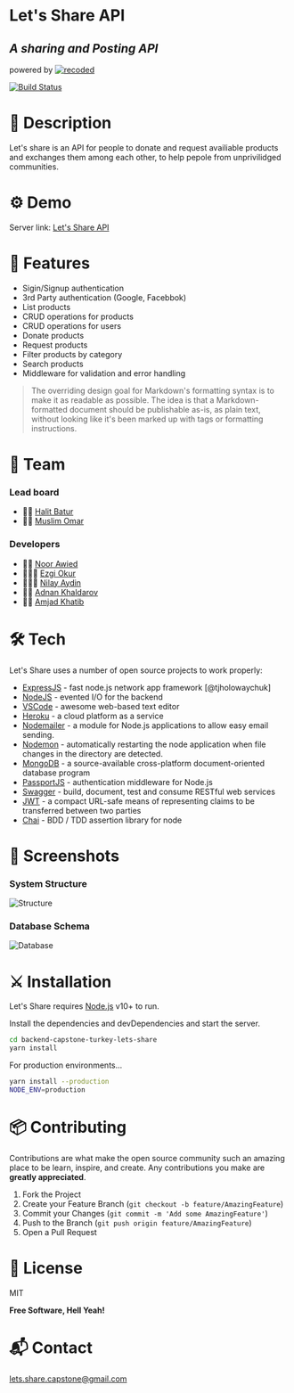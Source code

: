 # Let's Share API

## _A sharing and Posting API_

powered by [![recoded](https://www.re-coded.com/_next/image?url=%2FReCoded-Logo-Black.png.webp&w=384&q=75)](https://www.re-coded.com/)

[![Build Status](https://travis-ci.org/joemccann/dillinger.svg?branch=master)](https://travis-ci.org/joemccann/dillinger)

# 🔬 Description

Let's share is an API for people to donate and request availiable
products and exchanges them among each other, to help pepole from unprivilidged communities.

# ⚙️ Demo

Server link: [Let's Share API]

# 🧱 Features

- Sigin/Signup authentication
- 3rd Party authentication (Google, Facebbok)
- List products
- CRUD operations for products
- CRUD operations for users
- Donate products
- Request products
- Filter products by category
- Search products
- Middleware for validation and error handling

> The overriding design goal for Markdown's formatting syntax is to make it as readable
> as possible. The idea is that a Markdown-formatted document should be
> publishable as-is, as plain text, without looking like it's been marked up with tags
> or formatting instructions.

# 🦾 Team

### Lead board

- 🧔🏻 [Halit Batur]
- 🧔🏻 [Muslim Omar]

### Developers

- 👩🏻 [Noor Awied]
- 👩🏻‍🦱 [Ezgi Okur]
- 👩🏻‍🦱 [Nilay Aydin]
- 👨🏻 [Adnan Khaldarov]
- 🧔🏻 [Amjad Khatib]

# 🛠 Tech

Let's Share uses a number of open source projects to work properly:

- [ExpressJS] - fast node.js network app framework [@tjholowaychuk]
- [NodeJS] - evented I/O for the backend
- [VSCode] - awesome web-based text editor
- [Heroku] - a cloud platform as a service
- [Nodemailer] - a module for Node.js applications to allow easy email sending.
- [Nodemon] - automatically restarting the node application when file changes in the directory are detected.
- [MongoDB] - a source-available cross-platform document-oriented database program
- [PassportJS] - authentication middleware for Node.js
- [Swagger] - build, document, test and consume RESTful web services
- [JWT] - a compact URL-safe means of representing claims to be transferred between two parties
- [Chai] - BDD / TDD assertion library for node

# 🌆 Screenshots

### System Structure

![Structure](https://images.unsplash.com/photo-1493476523860-a6de6ce1b0c3?ixlib=rb-1.2.1&ixid=MnwxMjA3fDB8MHxwaG90by1wYWdlfHx8fGVufDB8fHx8&auto=format&fit=crop&w=1000&q=80)

### Database Schema

![Database](https://images.unsplash.com/uploads/14123892966835548e7bd/14369636?ixlib=rb-1.2.1&ixid=MnwxMjA3fDB8MHxwaG90by1wYWdlfHx8fGVufDB8fHx8&auto=format&fit=crop&w=1000&q=80)

# ⚔️ Installation

Let's Share requires [Node.js](https://nodejs.org/) v10+ to run.

Install the dependencies and devDependencies and start the server.

```sh
cd backend-capstone-turkey-lets-share
yarn install
```

For production environments...

```sh
yarn install --production
NODE_ENV=production
```

# 📦 Contributing

Contributions are what make the open source community such an amazing place to be learn, inspire, and create. Any contributions you make are **greatly appreciated**.

1. Fork the Project
2. Create your Feature Branch (`git checkout -b feature/AmazingFeature`)
3. Commit your Changes (`git commit -m 'Add some AmazingFeature'`)
4. Push to the Branch (`git push origin feature/AmazingFeature`)
5. Open a Pull Request

# 🔑 License

MIT

**Free Software, Hell Yeah!**

[//]: # "These are reference links used in the body of this note and get stripped out when the markdown processor does its job. There is no need to format nicely because it shouldn't be seen. Thanks SO - http://stackoverflow.com/questions/4823468/store-comments-in-markdown-syntax"

# 📬 Contact

[lets.share.capstone@gmail.com](lets.share.capstone@gmail.com)

[let's share api]: https://lets-share-capstone.herokuapp.com/#/
[expressjs]: https://expressjs.com/
[nodejs]: http://nodejs.org
[vscode]: https://code.visualstudio.com/
[heroku]: https://www.heroku.com/
[nodemailer]: https://nodemailer.com/about/
[nodemon]: https://www.npmjs.com/package/nodemon
[mongodb]: https://www.mongodb.com/
[passportjs]: https://www.passportjs.org/
[swagger]: https://swagger.io/
[jwt]: https://jwt.io/
[chai]: https://www.chaijs.com/
[halit batur]: https://github.com/halitbatur
[muslim omar]: https://github.com/muslimomar
[noor awied]: https://github.com/awiednoor
[ezgi okur]: https://github.com/okurezgi
[nilay aydin]: https://github.com/niloaydin
[adnan khaldarov]: https://github.com/khaldarov
[amjad khatib]: https://github.com/khatibAmjad
